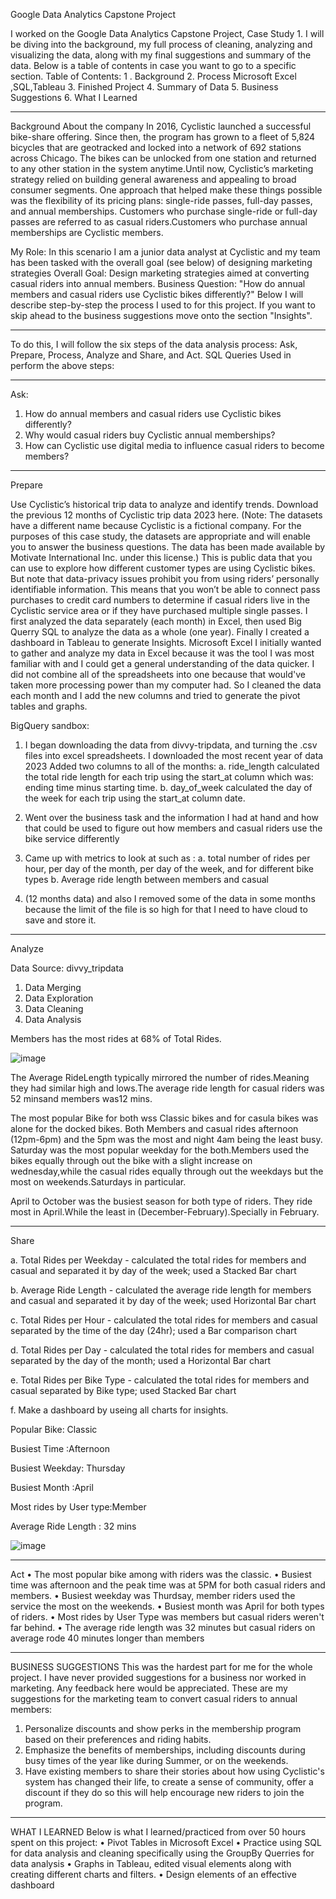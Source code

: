 Google Data Analytics Capstone Project

I worked on the Google Data Analytics Capstone Project, Case Study 1. I will be diving into the background, my full process of cleaning, analyzing and visualizing the data, along with my final suggestions and summary of the data. 
Below is a table of contents in case you want to go to a specific section. 
Table of Contents:
1 . Background 
2.	Process 
   Microsoft Excel ,SQL,Tableau 
3.	Finished Project 
4.	Summary of Data 
5.	Business Suggestions 
6.	What I Learned 
____________________________________________________________________________________________
Background
About the company
In 2016, Cyclistic launched a successful bike-share offering. Since then, the program has grown to a fleet of 5,824 bicycles that are geotracked and locked into a network of 692 stations
across Chicago. The bikes can be unlocked from one station and returned to any other station in the system anytime.Until now, Cyclistic’s marketing strategy relied on building general awareness and appealing to
broad consumer segments. One approach that helped make these things possible was the flexibility of its pricing plans: single-ride passes, full-day passes, and annual memberships.
Customers who purchase single-ride or full-day passes are referred to as casual riders.Customers who purchase annual memberships are Cyclistic members.

My Role: In this scenario I am a junior data analyst at Cyclistic and my team has been tasked with the overall goal (see below) of designing marketing strategies 
Overall Goal: Design marketing strategies aimed at converting casual riders into annual members.
Business Question: "How do annual members and casual riders use Cyclistic bikes differently?"
Below I will describe step-by-step the process I used to for this project. If you want to skip ahead to the business suggestions move onto the section "Insights".

 _____________________________________________________________

To do this, I will follow the six steps of the data analysis process: Ask, Prepare, Process, Analyze and Share, and Act. SQL Queries Used in perform the above steps:
__________________________________________________________________________________________
Ask:
1. How do annual members and casual riders use Cyclistic bikes differently?
2. Why would casual riders buy Cyclistic annual memberships?
3. How can Cyclistic use digital media to influence casual riders to become members?
___________________________________________________________________________________________
Prepare

Use Cyclistic’s historical trip data to analyze and identify trends. Download the previous 12
months of Cyclistic trip data  2023 here. (Note: The datasets have a different name because Cyclistic
is a fictional company. For the purposes of this case study, the datasets are appropriate and
will enable you to answer the business questions. The data has been made available by
Motivate International Inc. under this license.) This is public data that you can use to explore
how different customer types are using Cyclistic bikes. But note that data-privacy issues
prohibit you from using riders’ personally identifiable information. This means that you won’t be
able to connect pass purchases to credit card numbers to determine if casual riders live in the
Cyclistic service area or if they have purchased multiple single passes.
I first analyzed the data separately (each month) in Excel, then used Big Querry SQL to analyze the data as a whole (one year). Finally I created a dashboard in Tableau to generate Insights.
Microsoft Excel
I initially wanted to gather and analyze my data in Excel because it was the tool I was most familiar with and I could get a general understanding of the data quicker. I did not combine all of the spreadsheets into one because that would've taken more processing power than my computer had. So I   cleaned the data each month and I add the new columns and tried  to generate the pivot tables and graphs.

 BigQuery sandbox:
 
1.	I began downloading the data from divvy-tripdata, and turning the .csv files into excel spreadsheets. I downloaded the most recent year of data 2023 Added two columns to all of the months:
a.	ride_length calculated the total ride length for each trip using the start_at column which was: ending time minus starting time. 
b.	day_of_week calculated the day of the week for each trip using the start_at column date. 
2.	Went over the business task and the information I had at hand and how that could be used to figure out how members and casual riders use the bike service differently
3.	Came up with metrics to look at such as : 
a.	total number of rides per hour, per day of the month, per day of the week, and for different bike types 
b.	Average ride length between members and casual

1.	(12 months data)  and also I removed some of  the data in some months  because the limit of the file is so high for that I need to have cloud to save and store it.
__________________________________________________________
Analyze

Data Source: divvy_tripdata
1.	Data Merging
2.	Data Exploration
3.	Data Cleaning
4.	Data Analysis

Members has the most rides at 68% of Total Rides.


![image](https://github.com/Raziask/Raziask/assets/159090090/d87fed32-d537-45e6-ae3c-379dbf6c4ffc)




The Average RideLength typically mirrored the number of rides.Meaning they had similar high and lows.The average ride length  for casual riders was 52 minsand members was12 mins.






The most popular Bike for both wss Classic bikes and  for casula bikes was alone for the docked bikes.
Both Members and casual rides afternoon (12pm-6pm) and the 5pm was the most and night 4am being the least busy.
Saturday was the most popular weekday for the both.Members used the bikes equally through out the bike with a slight increase on wednesday,while the casual rides equally through out the weekdays but the most on weekends.Saturdays in particular. 

April to October was the busiest season for both type of riders. They ride most in April.While the least in (December-February).Specially in February.
_________________________________________________________
Share

a.	Total Rides per Weekday - calculated the total rides for members and casual and separated it by day of the week; used a Stacked Bar chart

b.	Average Ride Length - calculated the average ride length for members and casual and separated it by day of the week; used  Horizontal Bar chart

c.	Total Rides per Hour - calculated the total rides for members and casual separated by the time of the day (24hr); used a Bar  comparison chart 

d.	Total Rides per Day - calculated the total rides for members and casual separated by the day of the month; used a Horizontal  Bar chart 

e.	Total Rides per Bike Type - calculated the total rides for members and casual separated by Bike type; used  Stacked Bar chart 

f. Make a dashboard by useing all charts for insights.

Popular Bike: Classic

Busiest Time :Afternoon

Busiest Weekday: Thursday

Busiest Month :April

Most rides by User type:Member

Average Ride Length : 32 mins

![image](https://github.com/Raziask/Raziask/assets/159090090/9a4ba449-3dfc-423e-8d59-1d401d4a8fe3)
_______________________________________________________
Act
•	The most popular bike among with riders was the classic.
•	Busiest time was afternoon and the peak time was at 5PM for both casual riders and members. 
•	Busiest weekday was Thurdsay, member riders used the service the most on the weekends. 
•	Busiest month was April for both types of riders. 
•	Most rides by User Type was members but casual riders weren't far behind. 
•	The average ride length was 32 minutes but casual riders on average rode 40  minutes longer than members
_________________________________________________________
BUSINESS SUGGESTIONS
This was the hardest part for me for the whole project. I have never provided suggestions for a business nor worked in marketing. Any feedback here would be appreciated. 
These are my suggestions for the marketing team to convert casual riders to annual members:
1.	Personalize discounts and show perks in the membership program based on their preferences and riding habits.
2.	Emphasize the benefits of memberships, including discounts during busy times of the year like during Summer, or on the weekends. 
3.	Have existing members to share their stories about how using Cyclistic's system has changed their life, to create a sense of community, offer a discount if they do so this will help encourage new riders to join the program.
______________________________________________________________
WHAT I LEARNED
Below is what I learned/practiced from over 50 hours spent on this project: 
•	Pivot Tables in Microsoft Excel
•	Practice using SQL for data analysis and cleaning specifically using the  GroupBy Querries for data analysis 
•	Graphs in Tableau, edited visual elements along with creating different charts and filters. 
•	Design elements of an effective dashboard
 

 
